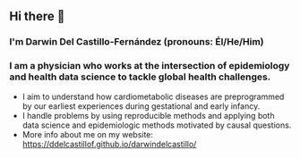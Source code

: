 ## Hi there 👋

### I'm Darwin Del Castillo-Fernández (pronouns: Él/He/Him) 

### I am a physician who works at the intersection of epidemiology and health data science to tackle global health challenges.

- I aim to understand how cardiometabolic diseases are preprogrammed by our earliest experiences during gestational and early infancy.
- I handle problems by using reproducible methods and applying both data science and epidemiologic methods motivated by causal questions.
- More info about me on my website: https://ddelcastillof.github.io/darwindelcastillo/
